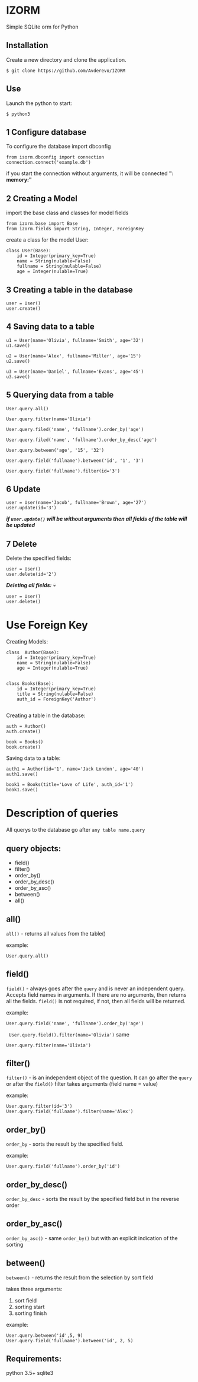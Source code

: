 # IZORM

Simple SQLite orm for Python

## Installation

Create a new directory and clone the application.

```
$ git clone https://github.com/Avderevo/IZORM
```

## Use


Launch the python to start:

```
$ python3
```


## 1  Configure database

To configure the database import dbconfig

```
from isorm.dbconfig import connection
connection.connect('example.db')
```
if you start the connection without arguments, it will be connected __": memory:"__


## 2  Creating a Model

import the base class and classes for model fields

```
from izorm.base import Base
from izorm.fields import String, Integer, ForeignKey
```

create a class for the model User:

```
class User(Base):
    id = Integer(primary_key=True)
    name = String(nulable=False)
    fullname = String(nulable=False)
    age = Integer(nulable=True)
```
## 3  Creating a table in the database

```
user = User()
user.create()
```
## 4  Saving data to a table

```
u1 = User(name='Olivia', fullname='Smith', age='32')
u1.save()

u2 = User(name='Alex', fullname='Miller', age='15')
u2.save()

u3 = User(name='Daniel', fullname='Evans', age='45')
u3.save()
```
## 5  Querying data from a table

```
User.query.all()

User.query.filter(name='Olivia')

User.query.filed('name', 'fullname').order_by('age')

User.query.filed('name', 'fullname').order_by_desc('age')

User.query.between('age', '15', '32')

User.query.field('fullname').between('id', '1', '3')

User.query.field('fullname').filter(id='3')
```

## 6  Update

```
user = User(name='Jacob', fullname='Brown', age='27')
user.update(id='3')
```
**_if   ``user.update()``   will be without arguments then all fields of the table will be updated_**

## 7  Delete

Delete the specified fields:
```
user = User()
user.delete(id='2')
```

*__Deleting all fields:__* :skull:

```
user = User()
user.delete()
```
	
# Use Foreign Key

Creating  Models:

```
class  Author(Base):
    id = Integer(primary_key=True)
    name = String(nulable=False)
    age = Integer(nulable=True)
    
    
class Books(Base):
    id = Integer(primary_key=True)
    title = String(nulable=False)
    auth_id = ForeignKey('Author')
    
```

Creating a table in the database:

```
auth = Author()
auth.create()

book = Books()
book.create()
```
Saving data to a table:

```
auth1 = Author(id='1', name='Jack London', age='40')
auth1.save()

book1 = Books(title='Love of Life', auth_id='1')
book1.save()
```

# Description of queries

All querys to the database go after ```any table name.query```

## query objects:

- field()
- filter()
- order_by()
- order_by_desc()
- order_by_asc()
- between()
- all()


## all()


```all()``` - returns all values from the table()

example:

```
User.query.all()
```


## field()

```field()``` - always goes after the ```query``` and is never an independent query.
Accepts field names in arguments. If there are no arguments, then returns all the fields.
```field()``` is not required, if not, then all fields will be returned.

example:

```User.query.field('name', 'fullname').order_by('age')```

``` User.query.field().filter(name='Olivia')``` 
same

```User.query.filter(name='Olivia')```



## filter()

```filter()``` - is an independent object of the question. It can go after the ```query``` or after the ```field()```
filter takes arguments (field name = value)


example:


```
User.query.filter(id='3')
User.query.field('fullname').filter(name='Alex')
```

## order_by()


```order_by``` -  sorts the result by the specified field.


example:


```
User.query.field('fullname').order_by('id')
```

## order_by_desc()


```order_by_desc``` - sorts the result by the specified field but in the reverse order


## order_by_asc()


```order_by_asc()``` - same ```order_by()```  but with an explicit indication of the sorting


## between()


```between()``` - returns the result from the selection by sort field


takes three arguments:


1. sort field
2. sorting start
3. sorting finish

example:

```
User.query.between('id',5, 9)
User.query.field('fullname').between('id', 2, 5)

```

## Requirements:

python 3.5+
sqlite3




    

